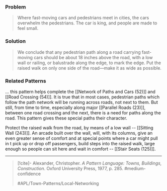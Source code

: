### Problem
>Where fast-moving cars and pedestrians meet in cities, the cars overwhelm the pedestrians. The car is king, and people are made to feel small.

### Solution
>We conclude that any pedestrian path along a road carrying fast-moving cars should be about 18 inches above the road, with a low wall or railing, or balustrade along the edge, to mark the edge. Put the raised walk on only one side of the road—make it as wide as possible.

### Related Patterns
... this pattern helps complete the [[Network of Paths and Cars (52)]] and [[Road Crossing (54)]]. It is true that in most cases, pedestrian paths which follow the path network will be running across roads, not next to them. But still, from time to time, especially along major [[Parallel Roads (23)]], between one road crossing and the next, there is a need for paths along the road. This pattern gives these special paths their character.

Protect the raised walk from the road, by means of a low wall -- [[Sitting Wall (243)]]. An arcade built over the wall, will, with its columns, give an even greater sense of comfort and at special points where a car might pull in t pick up or drop off passengers, build steps into the raised walk, large enough so people can sit here and wait in comfort -- [[Stair Seats (125)]].

---

> [!cite]- Alexander, Christopher. _A Pattern Language: Towns, Buildings, Construction_. Oxford University Press, 1977, p. 285.
> #medium-confidence
>
> #APL/Town-Patterns/Local-Networking
